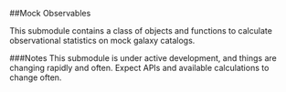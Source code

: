 ##Mock Observables

This submodule contains a class of objects and functions to calculate observational 
statistics on mock galaxy catalogs.

###Notes
This submodule is under active development, and things are changing rapidly and often. 
Expect APIs and available calculations to change often.

